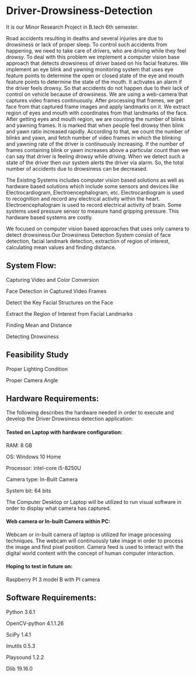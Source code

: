 # Driver-Drowsiness-Detection
It is our Minor Research Project in B.tech 6th semester.

Road accidents resulting in deaths and several injuries are due to drowsiness or lack of proper sleep. To control such accidents from happening, we need to take care of drivers, who are driving while they feel drowsy. To deal with this problem we implement a computer vision base approach that detects drowsiness of driver based on his facial features. We implement an eye blink and yawning monitoring system that uses eye feature points to determine the open or closed state of the eye and mouth feature points to determine the state of the mouth. It activates an alarm if the driver feels drowsy. So that accidents do not happen due to their lack of control on vehicle because of drowsiness. We are using a web-camera that captures video frames continuously. After processing that frames, we get face from that captured frame images and apply landmarks on it. We extract region of eyes and mouth with coordinates from that landmarks of the face. After getting eyes and mouth region, we are counting the number of blinks and yawning frames. It is marked that when people feel drowsy then blink and yawn ratio increased rapidly. According to that, we count the number of blinks and yawn, and fetch number of video frames in which the blinking and yawning rate of the driver is continuously increasing. If the number of frames containing blink or yawn increases above a particular count than we can say that driver is feeling drowsy while driving. When we detect such a state of the driver then our system alerts the driver via alarm. So, the total number of accidents due to drowsiness can be decreased.


The Existing Systems includes computer vision based solutions as well as hardware based solutions which include some sensors and devices like Electrocardiogram, Electroencephalogram, etc. Electrocardiogram is used to recognition and record any electrical activity within the heart. Electroencephalogram is used to record electrical activity of brain. Some systems used pressure sensor to measure hand gripping pressure. This hardware based systems are costly.

We focused on computer vision based approaches that uses only camera to detect drowsiness.Our Drowsiness Detection System consist of face detection, facial landmark detection, extraction of region of interest, calculating mean values and finding distance.  

<h2>System Flow:</h2>

Capturing Video and Color Conversion

Face Detection in Captured Video Frames

Detect the Key Facial Structures on the Face

Extract the Region of Interest from Facial Landmarks

Finding Mean and Distance

Detecting Drowsiness

<h2>Feasibility Study</h2>

Proper Lighting Condition

Proper Camera Angle


<h2>Hardware Requirements:</h2>

The following describes the hardware needed in order to execute and develop the Driver Drowsiness detection application:
<h4>Tested on Laptop with hardware configuration:</h4>

RAM: 8 GB

OS: Windows 10 Home

Processor: intel-core i5-8250U

Camera type: In-Built Camera

System bit: 64 bits

The Computer Desktop or Laptop will be utilized to run visual software in order to display what camera has captured.

<h4>Web camera or In-built Camera within PC:</h4>

Webcam or in-built camera of laptop is utilized for image processing techniques. The webcam will continuously take image in order to process the image and find pixel position. Camera feed is used to interact with the digital world content with the concept of human computer interaction.

<h4>Hoping to test in future on:</h4>

Raspberry PI 3 model B with PI camera

<h2>Software Requirements:</h2>
 
Python  3.6.1

OpenCV-python  4.1.1.26

SciPy  1.4.1

Imutils  0.5.3

Playsound  1.2.2

Dlib  19.16.0


